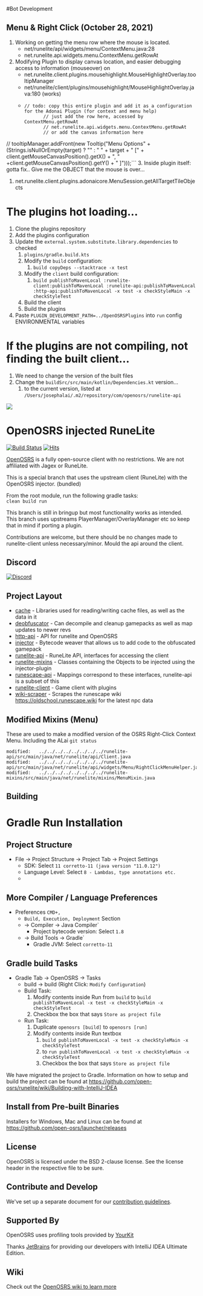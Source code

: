 #Bot Development
## Menu & Right Click (October 28, 2021)
1. Working on getting the menu row where the mouse is located.
   - net/runelite/api/widgets/menu/ContextMenu.java:28
   - net.runelite.api.widgets.menu.ContextMenu.getRowAt
2. Modifying Plugin to display canvas location, and easier debugging access to information (mouseover) on 
   - net.runelite.client.plugins.mousehighlight.MouseHighlightOverlay.tooltipManager
   - net/runelite/client/plugins/mousehighlight/MouseHighlightOverlay.java:180 (works)
   - ```
     // todo: copy this entire plugin and add it as a configuration for the Adonai Plugin (for context and menu help)
			// just add the row here, accessed by ContextMenu.getRowAt
			// net.runelite.api.widgets.menu.ContextMenu.getRowAt
			// or add the canvas information here
//			tooltipManager.addFront(new Tooltip("Menu Options" + (Strings.isNullOrEmpty(target) ? "" : " " + target + " [" + client.getMouseCanvasPosition().getX() + ", " +client.getMouseCanvasPosition().getY() + " ]")));```
3. Inside plugin itself: gotta fix.. Give me the OBJECT that the mouse is over...
   1. net.runelite.client.plugins.adonaicore.MenuSession.getAllTargetTileObjects

# The plugins hot loading...
1. Clone the plugins repository
2. Add the plugins configuration
3. Update the `external.system.substitute.library.dependencies` to checked
   1. `plugins/gradle.build.kts`
   2. Modify the `build` configuration:
      1. `build copyDeps --stacktrace -x test`
   3. Modify the `client` build configuration:
      1. `build publishToMavenLocal :runelite-client:publishToMavenLocal :runelite-api:publishToMavenLocal :http-api:publishToMavenLocal -x test -x checkStyleMain -x checkStyleTest`
   4. Build the client
   5. Build the plugins
4. Paste `PLUGIN_DEVELOPMENT_PATH=../OpenOSRSPlugins` into `run` config ENVIRONMENTAL variables

# If the plugins are not compiling, not finding the built client...
1. We need to change the version of the built files
2. Change the `buildSrc/src/main/kotlin/Dependencies.kt` version...
   1. to the current version, listed at `/Users/josephalai/.m2/repository/com/openosrs/runelite-api`

![](https://i.imgur.com/0D5106S.png)


# OpenOSRS injected RuneLite 

[![Build Status](https://github.com/open-osrs/runelite/workflows/OpenOSRS%20-%20CI%20(push)/badge.svg)](https://github.com/open-osrs/runelite/actions?query=workflow%3A%22OpenOSRS+-+CI+%28push%29%22)
[![Hits](https://hits.seeyoufarm.com/api/count/incr/badge.svg?url=https%3A%2F%2Fgithub.com%2Fopen-osrs%2Frunelite&count_bg=%2379C83D&title_bg=%23555555&icon=&icon_color=%23E7E7E7&title=hits&edge_flat=false)](https://hits.seeyoufarm.com)

[OpenOSRS](https://openosrs.com) is a fully open-source client with no restrictions. We are not affiliated with Jagex or RuneLite.  
  
This is a special branch that uses the upstream client (RuneLite) with the OpenOSRS injector. (bundled)  

From the root module, run the following gradle tasks:  
```clean build run```
  
This branch is still in bringup but most functionality works as intended.  
This branch uses upstreams PlayerManager/OverlayManager etc so keep that in mind if porting a plugin.  
  
Contributions are welcome, but there should be no changes made to runelite-client unless necessary/minor. Mould the api around the client.
## Discord  

[![Discord](https://img.shields.io/discord/373382904769675265.svg)](https://discord.gg/openosrs)

## Project Layout  

- [cache](cache/src/main/java/net/runelite/cache) - Libraries used for reading/writing cache files, as well as the data in it
- [deobfuscator](deobfuscator/src/main/java/net/runelite/deob) - Can decompile and cleanup gamepacks as well as map updates to newer revs
- [http-api](http-api/src/main/java/net/runelite/http/api) - API for runelite and OpenOSRS
- [injector](injector/src/main/java/com/openosrs/injector) - Bytecode weaver that allows us to add code to the obfuscated gamepack
- [runelite-api](runelite-api/src/main/java/net/runelite/api) - RuneLite API, interfaces for accessing the client
- [runelite-mixins](runelite-mixins/src/main/java/net/runelite) - Classes containing the Objects to be injected using the injector-plugin
- [runescape-api](runescape-api/src/main/java/net/runelite) - Mappings correspond to these interfaces, runelite-api is a subset of this
- [runelite-client](runelite-client/src/main/java/net/runelite/client) - Game client with plugins
- [wiki-scraper](wiki-scraper/src/main/java/net/runelite/data) - Scrapes the runescape wiki https://oldschool.runescape.wiki for the latest npc data

## Modified Mixins (Menu)
These are used to make a modified version of the OSRS Right-Click Context Menu. Including the ALai
`git status`
```
modified:   ../../../../../../../../runelite-api/src/main/java/net/runelite/api/Client.java
modified:   ../../../../../../../../runelite-api/src/main/java/net/runelite/api/widgets/Menu/RightClickMenuHelper.java
modified:   ../../../../../../../../runelite-mixins/src/main/java/net/runelite/mixins/MenuMixin.java
```

## Building  

# Gradle Run Installation

## Project Structure
- File -> Project Structure -> Project Tab -> Project Settings
  - SDK: Select `11 corretto-11 (java version "11.0.12")`   
  - Language Level: Select `8 - Lambdas, type annotations etc.`
  - 
## More Compiler / Language Preferences
  - Preferences  `CMD+,`
    - `Build, Execution, Deployment` Section
    - -> Compiler -> Java Compiler`
        - Project bytecode version: Select `1.8`
    - -> Build Tools -> Gradle`
        - Gradle JVM: Select `corretto-11`
## Gradle build Tasks
  - Gradle Tab -> OpenOSRS -> Tasks
    - build -> build (Right Click: `Modify Configuration`)
    - Build Task: 
      1. Modify contents inside Run from `build` to `build publishToMavenLocal -x test -x checkStyleMain -x checkStyleTest`
      2. Checkbox the box that says `Store as project file`
    - Run Task:
      1. Duplicate `openosrs [build]` to `openosrs [run]`
      2. Modify contents inside Run textbox
         1. `build publishToMavenLocal -x test -x checkStyleMain -x checkStyleTest`
         2. to `run publishToMavenLocal -x test -x checkStyleMain -x checkStyleTest`
         3. Checkbox the box that says `Store as project file`



We have migrated the project to Gradle. Information on how to setup and build the project can be found at https://github.com/open-osrs/runelite/wiki/Building-with-IntelliJ-IDEA
## Install from Pre-built Binaries 

Installers for Windows, Mac and Linux can be found at https://github.com/open-osrs/launcher/releases

## License  

OpenOSRS is licensed under the BSD 2-clause license. See the license header in the respective file to be sure.

## Contribute and Develop  

We've set up a separate document for our [contribution guidelines](https://github.com/open-osrs/runelite/blob/master/.github/CONTRIBUTING.md).

## Supported By  

OpenOSRS uses profiling tools provided by [YourKit](https://www.yourkit.com/)

Thanks [JetBrains](https://www.jetbrains.com/idea/download/) for providing our developers with IntelliJ IDEA Ultimate Edition.

## Wiki

Check out the [OpenOSRS wiki to learn more](https://github.com/open-osrs/runelite/wiki)
